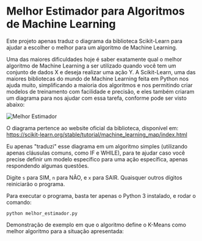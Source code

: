 # Melhor Estimador para Algoritmos de Machine Learning

Este projeto apenas traduz o diagrama da biblioteca Scikit-Learn para ajudar a escolher o melhor para um algoritmo de Machine Learning.

Uma das maiores dificuldades hoje é saber exatamente qual o melhor algoritmo de Machine Learning a ser utilizado quando você tem um conjunto de dados X e deseja realizar uma ação Y. A Scikit-Learn, uma das maiores bibliotecas do mundo de Machine Learning feita em Python nos ajuda muito, simplificando a maioria dos algoritmos e nos permitindo criar modelos de treinamento com facilidade e precisão, e eles também criaram um diagrama para nos ajudar com essa tarefa, conforme pode ser visto abaixo:

![Melhor Estimador](https://scikit-learn.org/stable/_static/ml_map.png)

O diagrama pertence ao website oficial da biblioteca, disponível em: https://scikit-learn.org/stable/tutorial/machine_learning_map/index.html

Eu apenas "traduzi" esse diagrama em um algoritmo simples (utilizando apenas cláusulas comuns, como IF e WHILE), para te ajudar caso você precise definir um modelo específico para uma ação específica, apenas respondendo algumas questões.

Digite `s` para SIM, `n` para NÃO, e `x` para SAIR. Quaisquer outros dígitos reiniciarão o programa.

Para executar o programa, basta ter apenas o Python 3 instalado, e rodar o comando:

`python melhor_estimador.py`

Demonstração de exemplo em que o algoritmo define o K-Means como melhor algoritmo para a situação apresentada:

